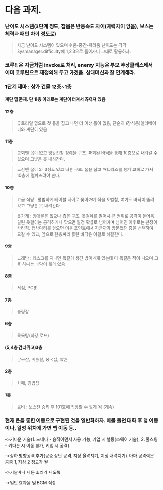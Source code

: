 # 다음 과제.

### 난이도 시스템(3단계 정도, 잡몹은 반응속도 차이(체력차이 없음), 보스는 체력과 패턴 차이 정도로)
>지금 난이도 시스템이 있으며 쉬움-중간-어려움 난이도는 각각 Sysmanager.difficulty에 1,2,3으로 들어가니 그대로 활용하자.

### 코루틴은 지금처럼 invoke로 처리, enemy 지능은 부모 추상클래스에서 이미 코루틴으로 재정의해 두고 가겠음. 상태머신과 잘 연계해라.

### 1단계 테마 : 상가 건물 12층~1층
#### 계단 맵 존재. 단 11층 아래로는 계단이 터져서 끊어져 있음

####  12층
  >튜토리얼 맵으로 첫 몹을 잡고 나면 더 이상 몹이 없음, 단순히 (장식용)엘리베이터와 계단이 있음
####  11층
  >교회엔 몹이 없고 엉망진창 장애물 구조. 파괴된 바닥을 통해 10층으로 내려갈 수 있으며 그냥은 못 내려간다.
  
  >도장엔 몹이 2~3정도 있고 너른 구조. 몹을 잡고 매트리스를 챙겨 교회로 가서 10층에 떨어뜨려야 한다.
  
####  10층
  >고급 식당 : 평범하게 테이블 사이로 쫓아가며 적을 토벌함, 여기도 바닥이 뚫려 있고 그냥은 못 내려간다.
  
  >옷가게 : 장애물은 없으나 좁은 구조. 옷걸이를 밀어서 큰 범위로 공격이 들어옴. 밀린 옷걸이는 공격하거나 맞으면 일정 확률로 넘어지며 넘어진 이후로는 판정이 사라짐.
  접사다리를 얻으면 이동 포인트에서 지금까지 방문했던 층을 선택하여 오갈 수 있고, 앞으로 한층짜리 뚫린 바닥은 이걸로 해결한다.
    
####  9층
  >노래방 : 데스크를 지나면 똑같이 생긴 방이 4개 있는데 다 똑같은 적이 나오며 그 중 하나는 바닥이 뚫려 있음
  
####  8층
  >서점, PC방
####  7층
  >볼링장
####  6층
  >목욕탕(하강 로프)
####  (5,4층 건너뛰고)3층
  >당구장, 미용실, 중국집, 학원
####  2층
  >카페, 김밥집
####  1층
  >로비 : 보스전 승리 후 101호에 입장할 수 있게 됨
(계속)

### 현재 문을 통한 이동으로 구현된 것을 일반화하자. 예를 들면 대화 후 맵 이동이나, 일정 위치에 가면 맵 이동 등..

->키다운 기술(1. 드네다 - 움직이면서 사용 가능, 키업 시 발동(스웨이 기술), 2. 풀스윙 - 키다운 시 이동 불가, 키업 시 공격)

->상하 방향공격 추가(공중 상단 공격, 지상 올려치기, 지상 내려치기). 아마 공격력은 공중 1, 지상 2 정도가 될 

->기술마다 다른 소리가 나도록

->일반 효과음 및 BGM 직접 
